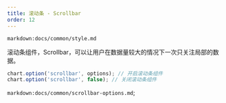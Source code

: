 ```yaml
---
title: 滚动条 - Scrollbar
order: 12
---
```


`markdown:docs/common/style.md`

滚动条组件，Scrollbar，可以让用户在数据量较大的情况下一次只关注局部的数据。

```js
chart.option('scrollbar', options); // 开启滚动条组件
chart.option('scrollbar', false); // 关闭滚动条组件
```

`markdown:docs/common/scrollbar-options.md`;
